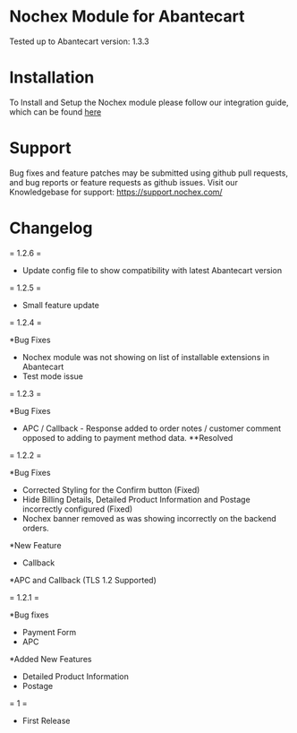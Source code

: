Nochex Module for Abantecart
=====================
Tested up to Abantecart version: 1.3.3

Installation
=====================
To Install and Setup the Nochex module please follow our integration guide, which can be found <A href="https://support.nochex.com/kb/faq.php?id=126">here</a>

Support
=====================
Bug fixes and feature patches may be submitted using github pull requests, and bug reports or feature requests as github issues.
Visit our Knowledgebase for support: https://support.nochex.com/ 

Changelog
=====================
= 1.2.6 =

  - Update config file to show compatibility with latest Abantecart version

= 1.2.5 =

  - Small feature update
  
= 1.2.4 =

*Bug Fixes

  - Nochex module was not showing on list of installable extensions in Abantecart
  - Test mode issue

= 1.2.3 =

*Bug Fixes

  - APC / Callback - Response added to order notes / customer comment opposed to adding to payment method data. **Resolved

= 1.2.2 =

*Bug Fixes

  - Corrected Styling for the Confirm button (Fixed)
  - Hide Billing Details, Detailed Product Information and Postage incorrectly configured (Fixed)
  - Nochex banner removed as was showing incorrectly on the backend orders. 

*New Feature

  - Callback 

*APC and Callback (TLS 1.2 Supported)

= 1.2.1 =

*Bug fixes 

  - Payment Form
  - APC
  
*Added New Features

  - Detailed Product Information
  - Postage 

= 1 =

* First Release
